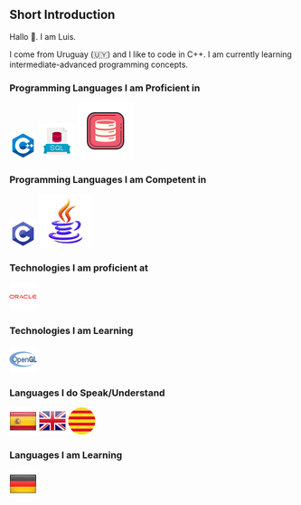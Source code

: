 ## Short Introduction

Hallo 👋. I am Luis.

I come from Uruguay (🇺🇾) and I like to code in C++. I am currently learning intermediate-advanced programming concepts.

### Programming Languages I am Proficient in

![C++](./res/icons8-c++-48.png "C++")
![SQL](./res/icons8-sql-64.png "SQL")
![PLSQL](./res/icons8-oracle-pl-sql-100.png "PL/SQL")

### Programming Languages I am Competent in

![C](./res/icons8-c-48.png "C")
![Java](./res/icons8-java-94.png "Java")

### Technologies I am proficient at

![Oracle DB, Oracle Forms & Reports, Oracle Pro*C/C++](./res/icons8-oracle-logo-48.png "Oracle DB, Oracle Forms & Reports, Oracle Pro*C/C++")

### Technologies I am Learning

![OpenGL](./res/opengl.png "OpenGL")

### Languages I do Speak/Understand

![Spanish](./res/spain.png "Spanish")
![English](./res/gb.png "English")
![Catalan](./res/catalonia.png "Catalan")

### Languages I am Learning

![German](./res/deutschland.png "German")

<!--
**utm0st/utm0st** is a ✨ _special_ ✨ repository because its `README.md` (this file) appears on your GitHub profile.

Here are some ideas to get you started:

- 🔭 I’m currently working on ...
- 🌱 I’m currently learning ...
- 👯 I’m looking to collaborate on ...
- 🤔 I’m looking for help with ...
- 💬 Ask me about ...
- 📫 How to reach me: ...
- 😄 Pronouns: ...
- ⚡ Fun fact: ...
-->
